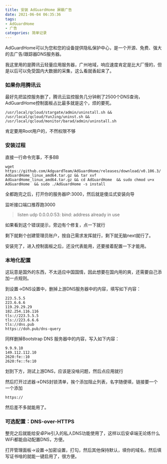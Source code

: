 ```yaml
---
title: 安装 AdGuardHome 屏蔽广告
date: 2021-06-04 06:35:36
tags:
- AdGuardHome
- 广告
categories: 简单记录
---
```


AdGuardHome可以为您和您的设备提供隐私保护中心，是一个开源、免费、强大的去广告/跟踪器DNS服务器。
<!--more-->

我这里用的是腾讯云轻量应用服务器，广州地域，响应速度肯定是比大厂慢的，但是以后可以免受国内大数据的采集，这么看就香起来了。

### 如果你用腾讯云 ###

最好先把监控服务删了，腾讯云监控服务几分钟刷了2500个DNS查询，AdGuardHome控制面板占比最多就是这个，烦的要死。

`/usr/local/qcloud/stargate/admin/uninstall.sh && /usr/local/qcloud/YunJing/uninst.sh && /usr/local/qcloud/monitor/barad/admin/uninstall.sh`

肯定要用Root用户的，不然权限不够

### 安装过程 ###

直接一行命令完事，不多BB

`wget https://github.com/AdguardTeam/AdGuardHome/releases/download/v0.106.3/AdGuardHome_linux_amd64.tar.gz && tar xvf AdGuardHome_linux_amd64.tar.gz && cd AdGuardHome  && sudo chmod u+x AdGuardHome  && sudo ./AdGuardHome -s install`

全都跑完之后，打开你的服务器IP:3000，然后就是傻瓜式安装向导

监听接口端口推荐跑3000

> listen udp 0.0.0.0:53: bind: address already in use

如果看到这个错误提示，旁边有个修复，点一下就行

剩下就剩个创建管理员账户，按自己需求发挥就行，剩下就无脑next就行了。

安装完了，进入控制面板之后，还没代表能用，还要接着配置一下才能用。

### 本地化配置 ###

这玩意是国外的东西，不太适应中国国情，因此想要在国内用的爽，还需要自己添加一点规则。

到设置->DNS设置中，删掉上游DNS服务器中的内容，填写如下内容：

```
223.5.5.5
223.6.6.6
119.29.29.29
182.254.116.116
tls://223.5.5.5
tls://223.6.6.6
tls://dns.pub
https://doh.pub/dns-query
```

同样删掉Bootstrap DNS 服务器中的内容，写入如下内容：

```
9.9.9.10
149.112.112.10
2620:fe::10
2620:fe::fe:10
```

划到下方，测试上游DNS，应该是没啥问题，然后点应用就行

然后打开过滤器->DNS封锁清单，挨个添加阻止列表，名字随便填，链接要一个一个添加

```
https://
```

然后差不多就能用了。

### 可选配置：DNS-over-HTTPS ###

整完之后就能给安卓Pie引入的私人DNS功能使用了，这样以后安卓端无论练什么WiFi都能自动配置DNS，方便。

打开管理面板->设置->加密设置，打勾，然后其他保持默认，填你的域名，然后填写证书啥的就能一键启用了，很方便。
